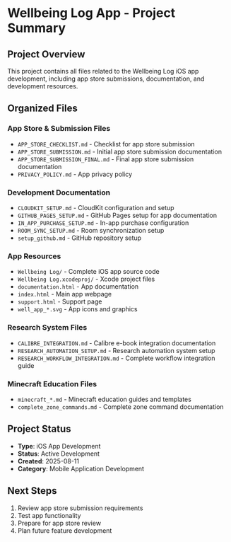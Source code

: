 # Wellbeing Log App - Project Summary

## Project Overview
This project contains all files related to the Wellbeing Log iOS app development, including app store submissions, documentation, and development resources.

## Organized Files

### App Store & Submission Files
- `APP_STORE_CHECKLIST.md` - Checklist for app store submission
- `APP_STORE_SUBMISSION.md` - Initial app store submission documentation
- `APP_STORE_SUBMISSION_FINAL.md` - Final app store submission documentation
- `PRIVACY_POLICY.md` - App privacy policy

### Development Documentation
- `CLOUDKIT_SETUP.md` - CloudKit configuration and setup
- `GITHUB_PAGES_SETUP.md` - GitHub Pages setup for app documentation
- `IN_APP_PURCHASE_SETUP.md` - In-app purchase configuration
- `ROOM_SYNC_SETUP.md` - Room synchronization setup
- `setup_github.md` - GitHub repository setup

### App Resources
- `Wellbeing Log/` - Complete iOS app source code
- `Wellbeing Log.xcodeproj/` - Xcode project files
- `documentation.html` - App documentation
- `index.html` - Main app webpage
- `support.html` - Support page
- `well_app_*.svg` - App icons and graphics

### Research System Files
- `CALIBRE_INTEGRATION.md` - Calibre e-book integration documentation
- `RESEARCH_AUTOMATION_SETUP.md` - Research automation system setup
- `RESEARCH_WORKFLOW_INTEGRATION.md` - Complete workflow integration guide

### Minecraft Education Files
- `minecraft_*.md` - Minecraft education guides and templates
- `complete_zone_commands.md` - Complete zone command documentation

## Project Status
- **Type**: iOS App Development
- **Status**: Active Development
- **Created**: 2025-08-11
- **Category**: Mobile Application Development

## Next Steps
1. Review app store submission requirements
2. Test app functionality
3. Prepare for app store review
4. Plan future feature development
